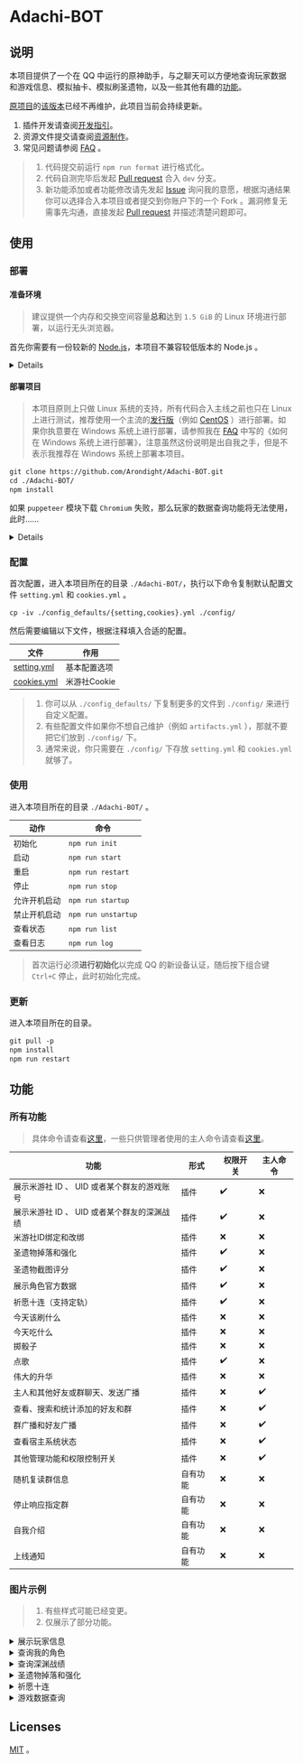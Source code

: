 # Adachi-BOT

## 说明

本项目提供了一个在 QQ 中运行的原神助手，与之聊天可以方便地查询玩家数据和游戏信息、模拟抽卡、模拟刷圣遗物，以及一些其他有趣的[功能](https://github.com/Arondight/Adachi-BOT#%E5%8A%9F%E8%83%BD)。

[原项目](https://github.com/SilveryStar/Adachi-BOT)的[该版本](https://github.com/SilveryStar/Adachi-BOT/tree/ver1.4.6)已经不再维护，此项目当前会持续更新。

1. 插件开发请查阅[开发指引](docs/开发指引.md)。
2. 资源文件提交请查阅[资源制作](docs/资源制作.md)。
3. 常见问题请参阅 [FAQ](https://github.com/Arondight/Adachi-BOT/issues?q=label%3Adocumentation) 。

> 1. 代码提交前运行 `npm run format` 进行格式化。
> 2. 代码自测完毕后发起 [Pull request](https://github.com/Arondight/Adachi-BOT/pulls) 合入 `dev` 分支。
> 3. 新功能添加或者功能修改请先发起 [Issue](https://github.com/Arondight/Adachi-BOT/issues) 询问我的意愿，根据沟通结果你可以选择合入本项目或者提交到你账户下的一个 Fork 。漏洞修复无需事先沟通，直接发起 [Pull request](https://github.com/Arondight/Adachi-BOT/pulls) 并描述清楚问题即可。

## 使用

### 部署

#### 准备环境

> 建议提供一个内存和交换空间容量**总和**达到 `1.5 GiB` 的 Linux 环境进行部署，以运行无头浏览器。

首先你需要有一份较新的 [Node.js](https://nodejs.org/en/download/)，本项目不兼容较低版本的 Node.js 。

<details>

##### CentOS、RHEL

```
sudo yum -y remove nodejs
curl -fsSL https://rpm.nodesource.com/setup_16.x | sudo -E bash -
sudo yum -y install nodejs
```

##### Ubuntu、Debian

```
sudo apt -y remove nodejs
curl -fsSL https://deb.nodesource.com/setup_16.x | sudo -E bash -
sudo apt -y install nodejs
```

</details>

#### 部署项目

> 本项目原则上只做 Linux 系统的支持，所有代码合入主线之前也只在 Linux 上进行测试，推荐使用一个主流的[发行版](https://zh.wikipedia.org/wiki/Linux%E5%8F%91%E8%A1%8C%E7%89%88)（例如 [CentOS](https://www.centos.org/) ）进行部署。如果你执意要在 Windows 系统上进行部署，请参照我在 [FAQ](https://github.com/Arondight/Adachi-BOT/issues?q=label%3Adocumentation) 中写的《如何在 Windows 系统上进行部署》，注意虽然这份说明是出自我之手，但是不表示我推荐在 Windows 系统上部署本项目。

```
git clone https://github.com/Arondight/Adachi-BOT.git
cd ./Adachi-BOT/
npm install
```

如果 `puppeteer` 模块下载 `Chromium` 失败，那么玩家的数据查询功能将无法使用，此时……

<details>

你有三种选择。首先删除 `./node_modules/` 目录。

其一，（推荐）使用系统自带的 `Chromium` ，这里以 `CentOS` 为例，执行以下命令。

```
sudo yum -y install epel-release
sudo yum -y install chromium
SHCONF="${HOME}/.bashrc"
BROWER_BIN='/usr/lib64/chromium-browser/chromium-browser'
VAR_PATH='PUPPETEER_EXECUTABLE_PATH'
VAR_SKIP='PUPPETEER_SKIP_CHROMIUM_DOWNLOAD'
grep "$VAR_PATH" "$SHCONF" || ( echo "export ${VAR_PATH}='${BROWER_BIN}'" | tee -a "$SHCONF" )
grep "$VAR_SKIP" "$SHCONF" || ( echo "export ${VAR_SKIP}='true'" | tee -a "$SHCONF" )
source "$SHCONF"
npm install
```

> 1. `BROWER_BIN` 需要设置为 `Chromium` 的二进制可执行文件路径，而非启动脚本或其链接的路径。
> 2. `SHCONF` 是 `shell` 配置文件的路径，这里用的是 `bash` 。

其二，通过任意合法途径获得一个可以访问国际互联网的 `http` 代理，然后执行以下命令。

```
npm_config_proxy=http://<ip>:<port> npm install
```

其三，尝试改用 `Firefox` ，执行以下命令。

```
PUPPETEER_PRODUCT=firefox npm install
```

</details>

### 配置

首次配置，进入本项目所在的目录 `./Adachi-BOT/`，执行以下命令复制默认配置文件 `setting.yml` 和 `cookies.yml` 。

```
cp -iv ./config_defaults/{setting,cookies}.yml ./config/
```

然后需要编辑以下文件，根据注释填入合适的配置。

| 文件 | 作用 |
| --- | --- |
| [setting.yml](config_defaults/setting.yml) | 基本配置选项 |
| [cookies.yml](config_defaults/cookies.yml) | 米游社Cookie |

> 1. 你可以从 `./config_defaults/` 下复制更多的文件到 `./config/` 来进行自定义配置。
> 2. 有些配置文件如果你不想自己维护（例如 `artifacts.yml` ），那就不要把它们放到 `./config/` 下。
> 3. 通常来说，你只需要在 `./config/` 下存放 `setting.yml` 和 `cookies.yml` 就够了。

### 使用

进入本项目所在的目录 `./Adachi-BOT/` 。

| 动作 | 命令 |
| --- | --- |
| 初始化 | `npm run init` |
| 启动 | `npm run start` |
| 重启 | `npm run restart` |
| 停止 | `npm run stop` |
| 允许开机启动 | `npm run startup` |
| 禁止开机启动 | `npm run unstartup` |
| 查看状态 | `npm run list` |
| 查看日志 | `npm run log` |

> 首次运行必须**进行初始化**以完成 QQ 的新设备认证，随后按下组合键 `Ctrl+C` 停止，此时初始化完成。

### 更新

进入本项目所在的目录。

```
git pull -p
npm install
npm run restart
```

## 功能

### 所有功能

> 具体命令请查看[这里](config_defaults/command.yml)，一些只供管理者使用的主人命令请查看[这里](config_defaults/command_master.yml)。

| 功能 | 形式 | 权限开关 | 主人命令 |
| --- | --- | --- | --- |
| 展示米游社 ID 、 UID 或者某个群友的游戏账号 | 插件 | ✔️ | ❌ |
| 展示米游社 ID 、 UID 或者某个群友的深渊战绩 | 插件 | ✔️ | ❌ |
| 米游社ID绑定和改绑 | 插件 | ❌ | ❌ |
| 圣遗物掉落和强化 | 插件 | ✔️ | ❌ |
| 圣遗物截图评分 | 插件 | ✔️ | ❌ |
| 展示角色官方数据 | 插件 | ✔️ | ❌ |
| 祈愿十连（支持定轨） | 插件 | ✔️ | ❌ |
| 今天该刷什么 | 插件 | ❌ | ❌ |
| 今天吃什么 | 插件 | ❌ | ❌ |
| 掷骰子 | 插件 | ❌ | ❌ |
| 点歌 | 插件 | ✔️ | ❌ |
| 伟大的升华 | 插件 | ❌ | ❌ |
| 主人和其他好友或群聊天、发送广播 | 插件 | ❌ | ✔️ |
| 查看、搜索和统计添加的好友和群 | 插件 | ❌ | ✔️ |
| 群广播和好友广播 | 插件 | ❌ | ✔️ |
| 查看宿主系统状态| 插件 | ❌ | ✔️ |
| 其他管理功能和权限控制开关 | 插件 | ❌ | ✔️ |
| 随机复读群信息 | 自有功能 | ❌ | ❌ |
| 停止响应指定群 | 自有功能 | ❌ | ❌ |
| 自我介绍 | 自有功能 | ❌ | ❌ |
| 上线通知 | 自有功能 | ❌ | ❌ |

### 图片示例

> 1. 有些样式可能已经变更。
> 2. 仅展示了部分功能。

<details>
  <summary>展示玩家信息</summary>
  <div align="center">

![米游社](images/米游社.png)

  </div>
</details>

<details>
  <summary>查询我的角色</summary>
  <div align="center">

![我的](images/我的.png)

  </div>
</details>

<details>
  <summary>查询深渊战绩</summary>
  <div align="center">

![深渊](images/深渊.png)

  </div>
</details>


<details>
  <summary>圣遗物掉落和强化</summary>
  <div align="center">

![圣遗物](images/圣遗物.png)
![强化](images/强化.png)

  </div>
</details>

<details>
  <summary>祈愿十连</summary>
  <div align="center">

![十连](images/十连.png)

  </div>
</details>

<details>
  <summary>游戏数据查询</summary>
  <div align="center">

![角色](images/角色.png)
![武器](images/武器.png)

  </div>
</details>

## Licenses

[MIT](LICENSE) 。
